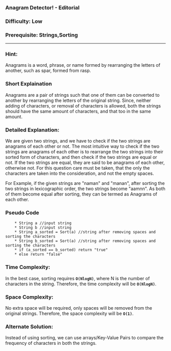 ### **Anagram Detector! - Editorial**
### **Difficulty**: Low
### **Prerequisite: Strings,Sorting**
---

### **Hint:**
Anagrams is a word, phrase, or name formed by rearranging the letters of another, such as spar, formed from rasp.

### **Short Explaination**
Anagrams are a pair of strings such that one of them can be converted to another by rearranging the letters of the original string. Since, neither adding of characters, or removal of characters is allowed, both the strings should have the same amount of characters, and that too in the same amount.

### **Detailed Explanation**:
We are given two strings, and we have to check if the two strings are anagrams of each other or not. The most intuitive way to check if the two strings are anagrams of each other is to rearrange the two strings into their sorted form of characters, and then check if the two strings are equal or not. If the two strings are equal, they are said to be anagrams of each other, otherwise not. For this question care must be taken, that the only the characters are taken into the consideration, and not the empty spaces.

For Example, if the given strings are "naman" and "manan", after sorting the two strings in lexicographic order, the two strings become "aamnn". As both of them become equal after sorting, they can be termed as Anagrams of each other. 


### **Pseudo Code**
		* String a //input string 
		* String b //input string
		* String a_sorted = Sort(a) //string after removing spaces and sorting the characters
		* String b_sorted = Sort(a) //string after removing spaces and sorting the characters
		* if (a_sorted == b_sorted) return "true"
		* else return "false"
	 

### **Time Complexity**:
In the best case, sorting requires __`O(NlogN)`__, where N is the number of characters in the string. Therefore, the time complexity will be __`O(NlogN)`__.

### **Space Complexity**:
No extra space will be required, only spaces will be removed from the original strings. Therefore, the space complexity will be __`O(1)`__.

### **Alternate Solution**:
Instead of using sorting, we can use arrays/Key-Value Pairs to compare the frequency of characters in both the strings.
